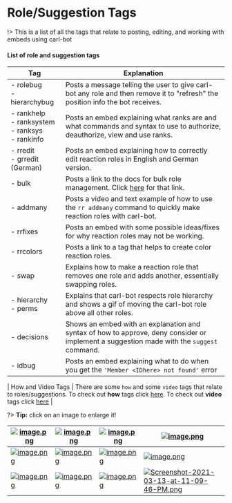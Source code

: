 # Role/Suggestion Tags

!> This is a list of all the tags that relate to posting, editing, and working with embeds using carl-bot

#### List of role and suggestion tags

<!-- prettier-ignore -->
| Tag  | Explanation |
| ---- | ----------- |
| - rolebug<br>- hierarchybug | Posts a message telling the user to give carl-bot any role and then remove it to "refresh" the position info the bot receives. |
| - rankhelp<br>- ranksystem<br>- ranksys<br>- rankinfo | Posts an embed explaining what ranks are and what commands and syntax to use to authorize, deauthorize, view and use ranks. |
| - rredit<br>- grredit (German) | Posts an embed explaining how to correctly edit reaction roles in English and German version. |
| - bulk | Posts a link to the docs for bulk role management. Click [here](https://docs.carl.gg/roles/role-management/) for that link. |
| - addmany | Posts a video and text example of how to use the `rr addmany` command to quickly make reaction roles with carl-bot. |
| - rrfixes | Posts an embed with some possible ideas/fixes for why reaction roles may not be working. |
| - rrcolors | Posts a link to a tag that helps to create color reaction roles. |
| - swap | Explains how to make a reaction role that removes one role and adds another, essentially swapping roles. |
| - hierarchy<br>- perms | Explains that carl-bot respects role hierarchy and shows a gif of moving the carl-bot role above all other roles. |
| - decisions | Shows an embed with an explanation and syntax of how to approve, deny consider or implement a suggestion made with the `suggest` command. |
| - idbug | Posts an embed explaining what to do when you get the `'Member <IDhere> not found'` error |

| How and Video Tags | There are some `how` and some `video` tags that relate to roles/suggestions. To check out **how** tags click [here](/how-tags). To check out **video** tags click [here](/video-tags) |

?> **Tip:** click on an image to enlarge it!

<!-- prettier-ignore -->
| [![image.png](https://i.postimg.cc/657Jry0P/image.png)](https://postimg.cc/9rjnVXsP) | [![image.png](https://i.postimg.cc/NfWhpBCj/image.png)](https://postimg.cc/crM5JyNp) | [![image.png](https://i.postimg.cc/zfrsYprm/image.png)](https://postimg.cc/18vCpGXM) | [![image.png](https://i.postimg.cc/B6ZRX6bM/image.png)](https://postimg.cc/sB8TL3ph) |
| ------------ | ----------------------------- | ------------------ | ------------------ |
| [![image.png](https://i.postimg.cc/HkQNz576/image.png)](https://postimg.cc/mPgV2Pj9) | [![image.png](https://i.postimg.cc/ZRqDJMsQ/image.png)](https://postimg.cc/xkWPRt2G) | [![image.png](https://i.postimg.cc/GtWMJh30/image.png)](https://postimg.cc/BPCcJ31N) | [![image.png](https://i.postimg.cc/5Nv1cXCC/image.png)](https://postimg.cc/ZCTXpKjb) |
| [![image.png](https://i.postimg.cc/Pqfk8KFW/image.png)](https://postimg.cc/dhffbRF3) | [![image.png](https://i.postimg.cc/8CygdWqq/image.png)](https://postimg.cc/qtCF4tBL) | [![image.png](https://i.postimg.cc/65sJhBm5/image.png)](https://postimg.cc/LhVb9FSr) | [![Screenshot-2021-03-13-at-11-09-46-PM.png](https://i.postimg.cc/CL26mYPD/Screenshot-2021-03-13-at-11-09-46-PM.png)](https://postimg.cc/HVQ2LGCs) |
